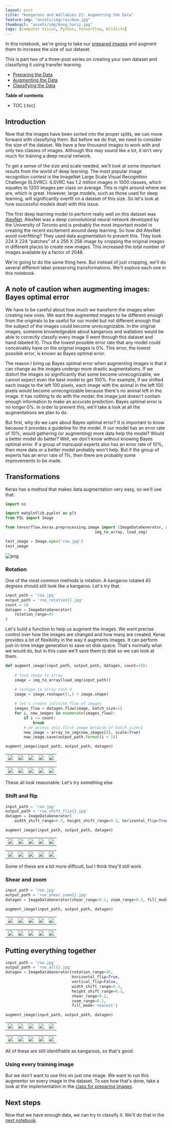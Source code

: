 ```yaml
---
layout: post
title: "Kangaroos and Wallabies II: Augmenting the Data"
feature-img: "assets/img/rainbow.jpg"
thumbnail: "assets/img/kang_horiz.jpg"
tags: [Computer Vision, Python, TensorFlow, Wildlife]
---
```


In this notebook, we're going to take our [prepared images](https://jss367.github.io/class-for-preparing-images.html) and augment them to increase the size of our dataset.

This is part two of a three-post series on creating your own dataset and classifying it using transfer learning.
* [Preparing the Data](https://jss367.github.io/kangaroos-and-wallabies-i.html)
* [Augmenting the Data](https://jss367.github.io/kangaroos-and-wallabies-ii.html)
* [Classifying the Data](https://jss367.github.io/kangaroos-and-wallabies-iii.html)

<b>Table of contents</b>
* TOC
{:toc}

## Introduction

Now that the images have been sorted into the proper splits, we can move forward with classifying them. But before we do that, we need to consider the size of the dataset. We have a few thousand images to work with and only two classes of images. Although this may sound like a lot, it isn't very much for training a deep neural network. 

To get a sense of the size and scale needed, we'll look at some important results from the world of deep learning. The most popular image recognition contest is the ImageNet Large Scale Visual Recognition Challenge (ILSVRC). ILSVRC has 1.2 million images in 1000 classes, which equates to 1200 images per class on average. This is right around where we are, which is great. However, large models, such as those used for deep learning, will significantly overfit on a dataset of this size. So let's look at how successful models dealt with this issue.

The first deep learning model to perform really well on this dataset was [AlexNet](http://papers.nips.cc/paper/4824-imagenet-classification-with-deep-convolutional-neural-networks.pdf). AlexNet was a deep convolutional neural network developed by the University of Toronto and is probably the most important model in creating the recent excitement around deep learning. So how did AlexNet avoid overfitting? They used data augmentation to prevent this. They took 224 X 224 "patches" of a 256 X 256 image by cropping the original images in different places to create new images. This increased the total number of images available by a factor of 2048.

We're going to do the same thing here. But instead of just cropping, we'll do several different label-preserving transformations. We'll explore each one in this notebook.

## A note of caution when augmenting images: Bayes optimal error

We have to be careful about how much we transform the images when creating new ones. We want the augmented images to be different enough from the originals to be useful for our model but not different enough that the subject of the images could become unrecognizable. In the original images, someone knowledgeable about kangaroos and wallabies would be able to correctly classify every image (I went through this dataset and hand-labeled it). Thus the lowest possible error rate that any model could conceivably have on the original images is 0%. This error, the lowest possible error, is known as Bayes optimal error.

The reason I bring up Bayes optimal error when augmenting images is that it can change as the images undergo more drastic augmentations. If we distort the images so significantly that some become unrecognizable, we cannot expect even the best model to get 100%. For example, if we shifted each image to the left 100 pixels, each image with the animal in the left 100 pixels would become unrecognizable because there's no animal left in the image. It has nothing to do with the model; the image just doesn't contain enough information to make an accurate prediction. Bayes optimal error is no longer 0%. In order to prevent this, we'll take a look at all the augmentations we plan to do.

But first, why do we care about Bayes optimal error? It is important to know because it provides a guideline for the model. If our model has an error rate of 10%, would gathering (or augmenting) more data help the model? Would a better model do better? Well, we don't know without knowing Bayes optimal error. If a group of marsupial experts also has an error rate of 10%, then more data or a better model probably won't help. But if the group of experts has an error rate of 1%, then there are probably some improvements to be made.

## Transformations

Keras has a method that makes data augmentation very easy, so we'll use that.


```python
import os

import matplotlib.pyplot as plt
from PIL import Image

from tensorflow.keras.preprocessing.image import (ImageDataGenerator, array_to_img,
                                       img_to_array, load_img)
```


```python
test_image = Image.open('roo.jpg')
test_image
```




![png]({{site.baseurl}}/assets/img/2018-07-09-Augmenting-with-Keras_files/2018-07-09-Augmenting-with-Keras_11_0.png)



### Rotation

One of the most common methods is rotation. A kangaroo rotated 45 degrees should still look like a kangaroo. Let's try that.


```python
input_path = 'roo.jpg'
output_path = 'roo_rotation{}.jpg'
count = 10
datagen = ImageDataGenerator(
    rotation_range=45
)
```

Let's build a function to help us augment the images. We want precise control over how the images are changed and how many are created. Keras provides a lot of flexibility in the way it augments images. It can perform just-in-time image generation to save on disk space. That's normally what we would do, but in this case we'll save them to disk so we can look at them.


```python
def augment_image(input_path, output_path, datagen, count=10):
    
    # load image to array
    image = img_to_array(load_img(input_path))

    # reshape to array rank 4
    image = image.reshape((1,) + image.shape)
    
    # let's create infinite flow of images
    images_flow = datagen.flow(image, batch_size=1)
    for i, new_images in enumerate(images_flow):
        if i >= count:
            break
        # we access only first image because of batch_size=1
        new_image = array_to_img(new_images[0], scale=True)
        new_image.save(output_path.format(i + 1))
```


```python
augment_image(input_path, output_path, datagen)
```

<table width="100%">
<tr> 
<td><img src="{{site.baseurl}}/assets/img/kangwall/roo_rotation1.jpg"></td>
<td><img src="{{site.baseurl}}/assets/img/kangwall/roo_rotation2.jpg"></td>
<td><img src="{{site.baseurl}}/assets/img/kangwall/roo_rotation3.jpg"></td>
<td><img src="{{site.baseurl}}/assets/img/kangwall/roo_rotation4.jpg"></td>
<td><img src="{{site.baseurl}}/assets/img/kangwall/roo_rotation5.jpg"></td>
</tr>
</table>

<table width="100%">
<tr> 
<td><img src="{{site.baseurl}}/assets/img/kangwall/roo_rotation6.jpg"></td>
<td><img src="{{site.baseurl}}/assets/img/kangwall/roo_rotation7.jpg"></td>
<td><img src="{{site.baseurl}}/assets/img/kangwall/roo_rotation8.jpg"></td>
<td><img src="{{site.baseurl}}/assets/img/kangwall/roo_rotation9.jpg"></td>
<td><img src="{{site.baseurl}}/assets/img/kangwall/roo_rotation10.jpg"></td>
</tr>
</table>

These all look reasonable. Let's try something else

### Shift and flip


```python
input_path = 'roo.jpg'
output_path = 'roo_shift_flip{}.jpg'
datagen = ImageDataGenerator(
    width_shift_range=0.3, height_shift_range=0.3, horizontal_flip=True, vertical_flip=False)
```


```python
augment_image(input_path, output_path, datagen)
```

<table width="100%">
<tr> 
<td><img src="{{site.baseurl}}/assets/img/kangwall/roo_shift_flip1.jpg"></td>
<td><img src="{{site.baseurl}}/assets/img/kangwall/roo_shift_flip2.jpg"></td>
<td><img src="{{site.baseurl}}/assets/img/kangwall/roo_shift_flip3.jpg"></td>
<td><img src="{{site.baseurl}}/assets/img/kangwall/roo_shift_flip4.jpg"></td>
<td><img src="{{site.baseurl}}/assets/img/kangwall/roo_shift_flip5.jpg"></td>
</tr>
</table>

<table width="100%">
<tr> 
<td><img src="{{site.baseurl}}/assets/img/kangwall/roo_shift_flip6.jpg"></td>
<td><img src="{{site.baseurl}}/assets/img/kangwall/roo_shift_flip7.jpg"></td>
<td><img src="{{site.baseurl}}/assets/img/kangwall/roo_shift_flip8.jpg"></td>
<td><img src="{{site.baseurl}}/assets/img/kangwall/roo_shift_flip9.jpg"></td>
<td><img src="{{site.baseurl}}/assets/img/kangwall/roo_shift_flip10.jpg"></td>
</tr>
</table>

Some of these are a bit more difficult, but I think they'll still work.

### Shear and zoom


```python
input_path = 'roo.jpg'
output_path = 'roo_shear_zoom{}.jpg'
datagen = ImageDataGenerator(shear_range=0.2, zoom_range=0.2, fill_mode='nearest')
```


```python
augment_image(input_path, output_path, datagen)
```

<table width="100%">
<tr> 
<td><img src="{{site.baseurl}}/assets/img/kangwall/roo_shear_zoom1.jpg"></td>
<td><img src="{{site.baseurl}}/assets/img/kangwall/roo_shear_zoom2.jpg"></td>
<td><img src="{{site.baseurl}}/assets/img/kangwall/roo_shear_zoom3.jpg"></td>
<td><img src="{{site.baseurl}}/assets/img/kangwall/roo_shear_zoom4.jpg"></td>
<td><img src="{{site.baseurl}}/assets/img/kangwall/roo_shear_zoom5.jpg"></td>
</tr>
</table>

<table width="100%">
<tr> 
<td><img src="{{site.baseurl}}/assets/img/kangwall/roo_shear_zoom6.jpg"></td>
<td><img src="{{site.baseurl}}/assets/img/kangwall/roo_shear_zoom7.jpg"></td>
<td><img src="{{site.baseurl}}/assets/img/kangwall/roo_shear_zoom8.jpg"></td>
<td><img src="{{site.baseurl}}/assets/img/kangwall/roo_shear_zoom9.jpg"></td>
<td><img src="{{site.baseurl}}/assets/img/kangwall/roo_shear_zoom10.jpg"></td>
</tr>
</table>

## Putting everything together


```python
input_path = 'roo.jpg'
output_path = 'roo_all{}.jpg'
datagen = ImageDataGenerator(rotation_range=45,
                             horizontal_flip=True,
                             vertical_flip=False,
                             width_shift_range=0.3,
                             height_shift_range=0.3,
                             shear_range=0.2,
                             zoom_range=0.2,
                             fill_mode='nearest')
```


```python
augment_image(input_path, output_path, datagen)
```

<table width="100%">
<tr> 
<td><img src="{{site.baseurl}}/assets/img/kangwall/roo_all1.jpg"></td>
<td><img src="{{site.baseurl}}/assets/img/kangwall/roo_all2.jpg"></td>
<td><img src="{{site.baseurl}}/assets/img/kangwall/roo_all3.jpg"></td>
<td><img src="{{site.baseurl}}/assets/img/kangwall/roo_all4.jpg"></td>
<td><img src="{{site.baseurl}}/assets/img/kangwall/roo_all5.jpg"></td>
</tr>
</table>

<table width="100%">
<tr> 
<td><img src="{{site.baseurl}}/assets/img/kangwall/roo_all6.jpg"></td>
<td><img src="{{site.baseurl}}/assets/img/kangwall/roo_all7.jpg"></td>
<td><img src="{{site.baseurl}}/assets/img/kangwall/roo_all8.jpg"></td>
<td><img src="{{site.baseurl}}/assets/img/kangwall/roo_all9.jpg"></td>
<td><img src="{{site.baseurl}}/assets/img/kangwall/roo_all10.jpg"></td>
</tr>
</table>

All of these are still identifiable as kangaroos, so that's good.

### Using every training image

But we don't want to use this on just one image. We want to run this augmentor on every image in the dataset. To see how that's done, take a look at the implementation in the [class for preparing images](https://jss367.github.io/class-for-preparing-images.html).

## Next steps

Now that we have enough data, we can try to classify it. We'll do that in the [next notebook](https://jss367.github.io/kangaroos-and-wallabies-iii.html).
